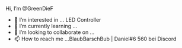   Hi, I’m @GreenDieF
- 👀 I’m interested in ... LED Controller
- 🌱 I’m currently learning ...           
- 💞️ I’m looking to collaborate on ...
- 📫 How to reach me ...BlaubBarschBub | Daniel#6 560 bei Discord 

<!---
GreenDie/GreenDie is a ✨ special ✨ repository because its `README.md` (this file) appears on your GitHub profile.
You can click the Preview link to take a look at your changes.
--->
